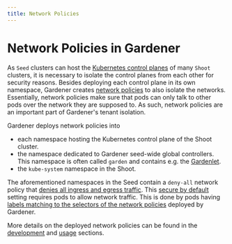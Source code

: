 ```yaml
---
title: Network Policies
---
```

# Network Policies in Gardener

As `Seed` clusters can host the [Kubernetes control planes](https://kubernetes.io/docs/concepts/#kubernetes-control-plane) of many `Shoot` clusters, it is necessary to isolate the control planes from each other for security reasons.
Besides deploying each control plane in its own namespace, Gardener creates [network policies](https://kubernetes.io/docs/concepts/services-networking/network-policies/) to also isolate the networks. 
Essentially, network policies make sure that pods can only talk to other pods over the network they are supposed to.
As such, network policies are an important part of Gardener's tenant isolation.

Gardener deploys network policies into
 - each namespace hosting the Kubernetes control plane of the Shoot cluster.
 - the namespace dedicated to Gardener seed-wide global controllers. This namespace is often called `garden` and contains e.g. the [Gardenlet](https://github.com/gardener/gardener/blob/15cae57db802cbe460ff4cb3f80c26b2fc15e26f/docs/concepts/gardenlet.md).
 - the `kube-system` namespace in the Shoot.
 
The aforementioned namespaces in the Seed contain a `deny-all` network policy that [denies all ingress and egress traffic](https://kubernetes.io/docs/concepts/services-networking/network-policies/#default-deny-all-ingress-and-all-egress-traffic).
This [secure by default](https://en.wikipedia.org/wiki/Secure_by_default) setting requires pods to allow network traffic.
This is done by pods having [labels matching to the selectors of the network policies](https://kubernetes.io/docs/concepts/services-networking/network-policies/#networkpolicy-resource) deployed by Gardener.

More details on the deployed network policies can be found in the [development](https://github.com/gardener/gardener/tree/master/docs/development/seed_network_policies.md) and [usage](https://github.com/gardener/gardener/tree/master/docs/usage/shoot_network_policies.md) sections.
 
